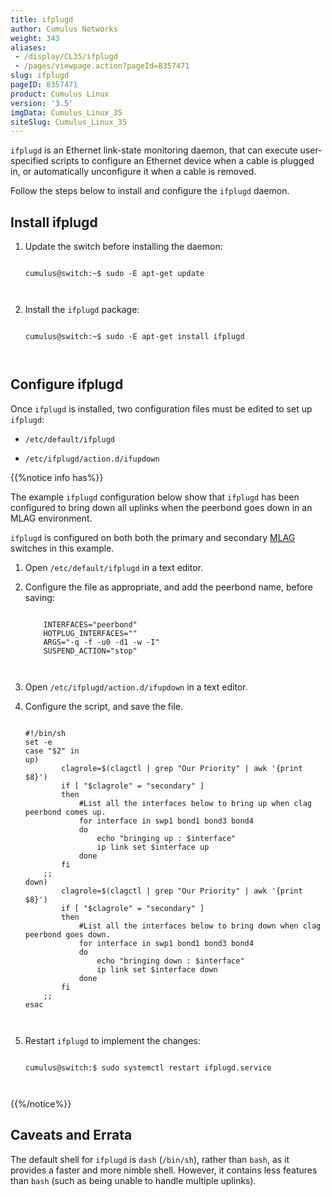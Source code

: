 ```yaml
---
title: ifplugd
author: Cumulus Networks
weight: 343
aliases:
 - /display/CL35/ifplugd
 - /pages/viewpage.action?pageId=8357471
slug: ifplugd
pageID: 8357471
product: Cumulus Linux
version: '3.5'
imgData: Cumulus_Linux_35
siteSlug: Cumulus_Linux_35
---
```

`ifplugd` is an Ethernet link-state monitoring daemon, that can execute
user-specified scripts to configure an Ethernet device when a cable is
plugged in, or automatically unconfigure it when a cable is removed.

Follow the steps below to install and configure the `ifplugd` daemon.

## Install ifplugd

1.  Update the switch before installing the daemon:
    
    ``` 
                       
    cumulus@switch:~$ sudo -E apt-get update
       
        
    ```

2.  Install the `ifplugd` package:
    
    ``` 
                       
    cumulus@switch:~$ sudo -E apt-get install ifplugd
       
        
    ```

## Configure ifplugd

Once `ifplugd` is installed, two configuration files must be edited to
set up `ifplugd`:

  - `/etc/default/ifplugd`

  - `/etc/ifplugd/action.d/ifupdown`

{{%notice info has%}}

The example `ifplugd` configuration below show that `ifplugd` has been
configured to bring down all uplinks when the peerbond goes down in an
MLAG environment.

<div class="confbox admonition admonition-note">

<span class="admonition-icon confluence-information-macro-icon"></span>

<div class="admonition-body">

`ifplugd` is configured on both both the primary and secondary
[MLAG](/Multi-Chassis_Link_Aggregation_-_MLAG.html) switches in this
example.

</div>

</div>

1.  Open `/etc/default/ifplugd` in a text editor.

2.  Configure the file as appropriate, and add the peerbond name, before
    saving:
    
    ``` 
                       
        INTERFACES="peerbond"
        HOTPLUG_INTERFACES=""
        ARGS="-q -f -u0 -d1 -w -I"
        SUSPEND_ACTION="stop"
       
        
    ```

3.  Open `/etc/ifplugd/action.d/ifupdown` in a text editor.

4.  Configure the script, and save the file.
    
    ``` 
                       
    #!/bin/sh
    set -e
    case "$2" in
    up)
            clagrole=$(clagctl | grep "Our Priority" | awk '{print $8}')
            if [ "$clagrole" = "secondary" ]
            then
                #List all the interfaces below to bring up when clag peerbond comes up.
                for interface in swp1 bond1 bond3 bond4
                do
                    echo "bringing up : $interface"  
                    ip link set $interface up
                done
            fi
        ;;
    down)
            clagrole=$(clagctl | grep "Our Priority" | awk '{print $8}')
            if [ "$clagrole" = "secondary" ]
            then
                #List all the interfaces below to bring down when clag peerbond goes down.
                for interface in swp1 bond1 bond3 bond4
                do
                    echo "bringing down : $interface"
                    ip link set $interface down
                done
            fi
        ;;
    esac
       
        
    ```

5.  Restart `ifplugd` to implement the changes:
    
    ``` 
                       
    cumulus@switch:$ sudo systemctl restart ifplugd.service
       
        
    ```

{{%/notice%}}

## Caveats and Errata

The default shell for `ifplugd` is `dash` (`/bin/sh`), rather than
`bash`, as it provides a faster and more nimble shell. However, it
contains less features than `bash` (such as being unable to handle
multiple uplinks).

<article id="html-search-results" class="ht-content" style="display: none;">

</article>

<footer id="ht-footer">

</footer>
